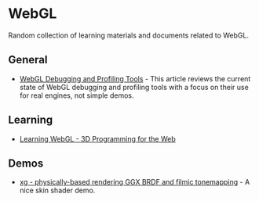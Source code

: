 WebGL
====

Random collection of learning materials and documents related to WebGL.

## General
- [WebGL Debugging and Profiling Tools](http://www.realtimerendering.com/blog/webgl-debugging-and-profiling-tools/) - This article reviews the current state of WebGL debugging and profiling tools with a focus on their use for real engines, not simple demos.

## Learning
- [Learning WebGL - 3D Programming for the Web](http://learningwebgl.com/blog/?page_id=1217) 

## Demos

- [xg - physically-based rendering GGX BRDF and filmic tonemapping](http://alteredqualia.com/xg/examples/deferred_skin.html) - A nice skin shader demo.



